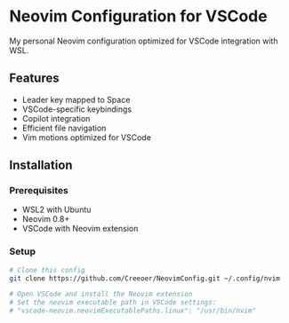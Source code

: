 # Neovim Configuration for VSCode

My personal Neovim configuration optimized for VSCode integration with WSL.

## Features
- Leader key mapped to Space
- VSCode-specific keybindings
- Copilot integration
- Efficient file navigation
- Vim motions optimized for VSCode

## Installation

### Prerequisites
- WSL2 with Ubuntu
- Neovim 0.8+
- VSCode with Neovim extension

### Setup
```bash
# Clone this config
git clone https://github.com/Creeoer/NeovimConfig.git ~/.config/nvim

# Open VSCode and install the Neovim extension
# Set the neovim executable path in VSCode settings:
# "vscode-neovim.neovimExecutablePaths.linux": "/usr/bin/nvim"
